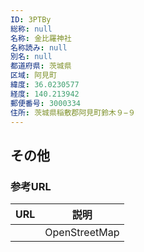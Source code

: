 ```yaml
---
ID: 3PTBy
総称: null
名称: 金比羅神社
名称読み: null
別名: null
都道府県: 茨城県
区域: 阿見町
緯度: 36.0230577
経度: 140.213942
郵便番号: 3000334
住所: 茨城県稲敷郡阿見町鈴木９−９
---
```


## その他

### 参考URL

| URL | 説明          |
| --- | ------------- |
|     | OpenStreetMap |
